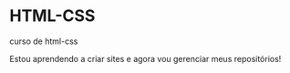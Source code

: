 # HTML-CSS
 curso de html-css

Estou aprendendo a criar sites e agora vou gerenciar meus repositórios!